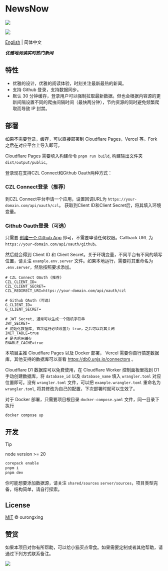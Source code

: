 # NewsNow

![](screenshots/preview-1.png)

![](screenshots/preview-2.png)

[English](./README.md) | 简体中文

***优雅地阅读实时热门新闻***

## 特性
- 优雅的设计，优雅的阅读体验，时刻关注最新最热的新闻。
- 支持 Github 登录，支持数据同步。
- 默认 30 分钟缓存，登录用户可以强制拉取最新数据。但也会根据内容源的更新间隔设置不同的爬虫间隔时间（最快两分钟），节约资源的同时避免频繁爬取而导致 IP 封禁。

## 部署

如果不需要登录，缓存，可以直接部署到 Cloudflare Pages，Vercel 等。Fork 之后在对应平台上导入即可。

Cloudflare Pages 需要填入构建命令 `pnpm run build`, 构建输出文件夹 `dist/output/public`。

登录现在支持CZL Connect和Github Oauth两种方式：

### CZL Connect登录（推荐）
到CZL Connect平台申请一个应用，设置回调URL为 `https://your-domain.com/api/oauth/czl`。
获取到Client ID和Client Secret后，将其填入环境变量。

### Github Oauth登录（可选）
只需要 [创建一个 Github App](https://github.com/settings/applications/new) 即可，不需要申请任何权限。Callback URL 为 `https://your-domain.com/api/oauth/github`。

然后就会得到 Client ID 和 Client Secret。关于环境变量，不同平台有不同的填写位置，请关注 `example.env.server` 文件。如果本地运行，需要将其重命名为 `.env.server`，然后按照要求添加。

```env
# CZL Connect OAuth (推荐)
CZL_CLIENT_ID=
CZL_CLIENT_SECRET=
CZL_REDIRECT_URI=https://your-domain.com/api/oauth/czl

# Github OAuth (可选)
G_CLIENT_ID=
G_CLIENT_SECRET=

# JWT Secret, 通常可以生成一个随机字符串
JWT_SECRET=
# 初始化数据库, 首次运行必须设置为 true，之后可以将其关闭
INIT_TABLE=true
# 是否启用缓存
ENABLE_CACHE=true
```

本项目主推 Cloudflare Pages 以及 Docker 部署， Vercel 需要你自行搞定数据库，其他支持的数据库可以查看 https://db0.unjs.io/connectors 。

Cloudflare D1 数据库可以免费使用，在 Cloudflare Worker 控制面板里找到 D1 手动创建数据库，将 `database_id` 以及 `database_name` 填入 `wrangler.toml` 对应位置即可。没有 `wrangler.toml` 文件，可以把 `example.wrangler.toml` 重命名为 `wrangler.toml`, 将其修改为自己的配置，下次部署时就可以生效了。

对于 Docker 部署，只需要项目根目录 `docker-compose.yaml` 文件，同一目录下执行
```
docker compose up
```

## 开发
> [!TIP]
> node version >= 20

```bash
corepack enable
pnpm i
pnpm dev
```

你可能想要添加数据源，请关注 `shared/sources` `server/sources`，项目类型完备，结构简单，请自行探索。

## License

[MIT](./LICENSE) © ourongxing

## 赞赏
如果本项目对你有所帮助，可以给小猫买点零食。如果需要定制或者其他帮助，请通过下列方式联系备注。

![](./screenshots/reward.gif)
